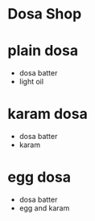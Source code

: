 # Dosa Shop

# plain dosa
* dosa batter
* light oil

# karam dosa
* dosa batter
* karam

# egg dosa
* dosa batter
* egg and karam